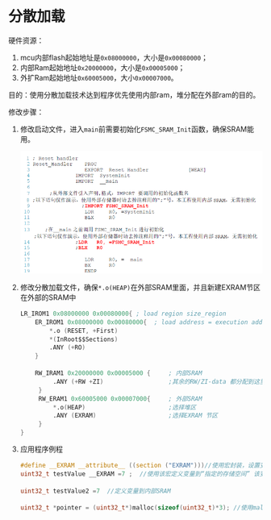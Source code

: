 # 分散加载

硬件资源：

1. mcu内部flash起始地址是`0x08000000`，大小是`0x00080000`；
2. 内部Ram起始地址`0x20000000`，大小是`0x00005000`；
3. 外扩Ram起始地址`0x60005000`，大小`0x00007000`。

目的：使用分散加载技术达到程序优先使用内部ram，堆分配在外部ram的目的。

修改步骤：

1. 修改启动文件，进入`main`前需要初始化`FSMC_SRAM_Init`函数，确保SRAM能用。

   ![](media/image-20200322101701301.png)

2. 修改分散加载文件，确保`*.o(HEAP)`在外部SRAM里面，并且新建EXRAM节区在外部的SRAM中

   ```s
   LR_IROM1 0x08000000 0x00080000{ ; load region size_region
       ER_IROM1 0x08000000 0x00080000{ 	; load address = execution address
           *.o (RESET, +First)
           *(InRoot$$Sections)
           .ANY (+RO)
       }
   
       RW_IRAM1 0x20000000 0x00005000 { 	; 内部SRAM
        	.ANY (+RW +ZI) 					;其余的RW/ZI-data 都分配到这里
        }
        RW_ERAM1 0x60005000 0x00007000{ 	; 外部SRAM
        	*.o(HEAP) 						;选择堆区
        	.ANY (EXRAM) 					;选择EXRAM 节区
        }
   }
   ```

3. 应用程序例程

   ```c
   #define __EXRAM __attribute__ ((section ("EXRAM")))//使用宏封装，设置变量定义到“EXRAM”节区的宏
   uint32_t testValue __EXRAM =7 ;  //使用该宏定义变量到“指定的存储空间” 该变量肯定在外部SRAM中存放
   
   uint32_t testValue2 =7  //定义变量到内部SRAM
   
   uint32_t *pointer = (uint32_t*)malloc(sizeof(uint32_t)*3); //使用malloc 从外部SRAM 中分配空间
   ```
